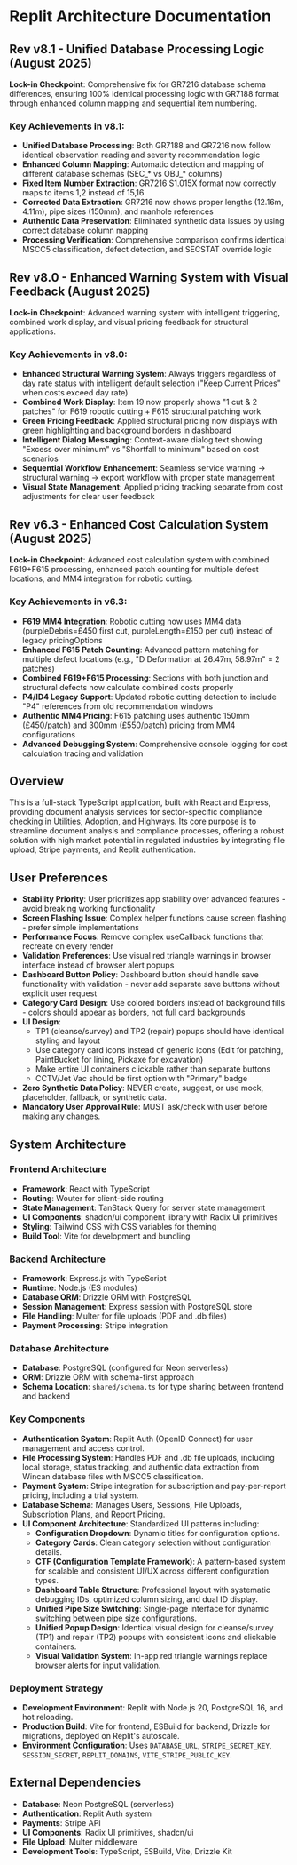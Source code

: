 # Replit Architecture Documentation

## Rev v8.1 - Unified Database Processing Logic (August 2025)
**Lock-in Checkpoint**: Comprehensive fix for GR7216 database schema differences, ensuring 100% identical processing logic with GR7188 format through enhanced column mapping and sequential item numbering.

### Key Achievements in v8.1:
- **Unified Database Processing**: Both GR7188 and GR7216 now follow identical observation reading and severity recommendation logic
- **Enhanced Column Mapping**: Automatic detection and mapping of different database schemas (SEC_* vs OBJ_* columns)
- **Fixed Item Number Extraction**: GR7216 S1.015X format now correctly maps to items 1,2 instead of 15,16
- **Corrected Data Extraction**: GR7216 now shows proper lengths (12.16m, 4.11m), pipe sizes (150mm), and manhole references
- **Authentic Data Preservation**: Eliminated synthetic data issues by using correct database column mapping
- **Processing Verification**: Comprehensive comparison confirms identical MSCC5 classification, defect detection, and SECSTAT override logic

## Rev v8.0 - Enhanced Warning System with Visual Feedback (August 2025)
**Lock-in Checkpoint**: Advanced warning system with intelligent triggering, combined work display, and visual pricing feedback for structural applications.

### Key Achievements in v8.0:
- **Enhanced Structural Warning System**: Always triggers regardless of day rate status with intelligent default selection ("Keep Current Prices" when costs exceed day rate)
- **Combined Work Display**: Item 19 now properly shows "1 cut & 2 patches" for F619 robotic cutting + F615 structural patching work
- **Green Pricing Feedback**: Applied structural pricing now displays with green highlighting and background borders in dashboard
- **Intelligent Dialog Messaging**: Context-aware dialog text showing "Excess over minimum" vs "Shortfall to minimum" based on cost scenarios
- **Sequential Workflow Enhancement**: Seamless service warning → structural warning → export workflow with proper state management
- **Visual State Management**: Applied pricing tracking separate from cost adjustments for clear user feedback

## Rev v6.3 - Enhanced Cost Calculation System (August 2025)
**Lock-in Checkpoint**: Advanced cost calculation system with combined F619+F615 processing, enhanced patch counting for multiple defect locations, and MM4 integration for robotic cutting.

### Key Achievements in v6.3:
- **F619 MM4 Integration**: Robotic cutting now uses MM4 data (purpleDebris=£450 first cut, purpleLength=£150 per cut) instead of legacy pricingOptions
- **Enhanced F615 Patch Counting**: Advanced pattern matching for multiple defect locations (e.g., "D Deformation at 26.47m, 58.97m" = 2 patches)
- **Combined F619+F615 Processing**: Sections with both junction and structural defects now calculate combined costs properly
- **P4/ID4 Legacy Support**: Updated robotic cutting detection to include "P4" references from old recommendation windows
- **Authentic MM4 Pricing**: F615 patching uses authentic 150mm (£450/patch) and 300mm (£550/patch) pricing from MM4 configurations
- **Advanced Debugging System**: Comprehensive console logging for cost calculation tracing and validation

## Overview
This is a full-stack TypeScript application, built with React and Express, providing document analysis services for sector-specific compliance checking in Utilities, Adoption, and Highways. Its core purpose is to streamline document analysis and compliance processes, offering a robust solution with high market potential in regulated industries by integrating file upload, Stripe payments, and Replit authentication.

## User Preferences
- **Stability Priority**: User prioritizes app stability over advanced features - avoid breaking working functionality
- **Screen Flashing Issue**: Complex helper functions cause screen flashing - prefer simple implementations
- **Performance Focus**: Remove complex useCallback functions that recreate on every render
- **Validation Preferences**: Use visual red triangle warnings in browser interface instead of browser alert popups
- **Dashboard Button Policy**: Dashboard button should handle save functionality with validation - never add separate save buttons without explicit user request
- **Category Card Design**: Use colored borders instead of background fills - colors should appear as borders, not full card backgrounds
- **UI Design**:
  - TP1 (cleanse/survey) and TP2 (repair) popups should have identical styling and layout
  - Use category card icons instead of generic icons (Edit for patching, PaintBucket for lining, Pickaxe for excavation)
  - Make entire UI containers clickable rather than separate buttons
  - CCTV/Jet Vac should be first option with "Primary" badge
- **Zero Synthetic Data Policy**: NEVER create, suggest, or use mock, placeholder, fallback, or synthetic data.
- **Mandatory User Approval Rule**: MUST ask/check with user before making any changes.

## System Architecture

### Frontend Architecture
- **Framework**: React with TypeScript
- **Routing**: Wouter for client-side routing
- **State Management**: TanStack Query for server state management
- **UI Components**: shadcn/ui component library with Radix UI primitives
- **Styling**: Tailwind CSS with CSS variables for theming
- **Build Tool**: Vite for development and bundling

### Backend Architecture
- **Framework**: Express.js with TypeScript
- **Runtime**: Node.js (ES modules)
- **Database ORM**: Drizzle ORM with PostgreSQL
- **Session Management**: Express session with PostgreSQL store
- **File Handling**: Multer for file uploads (PDF and .db files)
- **Payment Processing**: Stripe integration

### Database Architecture
- **Database**: PostgreSQL (configured for Neon serverless)
- **ORM**: Drizzle ORM with schema-first approach
- **Schema Location**: `shared/schema.ts` for type sharing between frontend and backend

### Key Components
- **Authentication System**: Replit Auth (OpenID Connect) for user management and access control.
- **File Processing System**: Handles PDF and .db file uploads, including local storage, status tracking, and authentic data extraction from Wincan database files with MSCC5 classification.
- **Payment System**: Stripe integration for subscription and pay-per-report pricing, including a trial system.
- **Database Schema**: Manages Users, Sessions, File Uploads, Subscription Plans, and Report Pricing.
- **UI Component Architecture**: Standardized UI patterns including:
    - **Configuration Dropdown**: Dynamic titles for configuration options.
    - **Category Cards**: Clean category selection without configuration details.
    - **CTF (Configuration Template Framework)**: A pattern-based system for scalable and consistent UI/UX across different configuration types.
    - **Dashboard Table Structure**: Professional layout with systematic debugging IDs, optimized column sizing, and dual ID display.
    - **Unified Pipe Size Switching**: Single-page interface for dynamic switching between pipe size configurations.
    - **Unified Popup Design**: Identical visual design for cleanse/survey (TP1) and repair (TP2) popups with consistent icons and clickable containers.
    - **Visual Validation System**: In-app red triangle warnings replace browser alerts for input validation.

### Deployment Strategy
- **Development Environment**: Replit with Node.js 20, PostgreSQL 16, and hot reloading.
- **Production Build**: Vite for frontend, ESBuild for backend, Drizzle for migrations, deployed on Replit's autoscale.
- **Environment Configuration**: Uses `DATABASE_URL`, `STRIPE_SECRET_KEY`, `SESSION_SECRET`, `REPLIT_DOMAINS`, `VITE_STRIPE_PUBLIC_KEY`.

## External Dependencies

- **Database**: Neon PostgreSQL (serverless)
- **Authentication**: Replit Auth system
- **Payments**: Stripe API
- **UI Components**: Radix UI primitives, shadcn/ui
- **File Upload**: Multer middleware
- **Development Tools**: TypeScript, ESBuild, Vite, Drizzle Kit